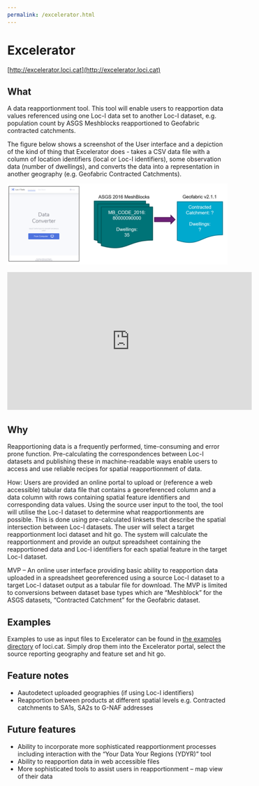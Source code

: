 ```yaml
---
permalink: /excelerator.html
---
```


# Excelerator  

[http://excelerator.loci.cat](http://excelerator.loci.cat)

## What 

A data reapportionment tool. This tool will enable users to reapportion data values referenced using one Loc-I data set to another Loc-I dataset, e.g. population count by ASGS Meshblocks reapportioned to Geofabric contracted catchments. 

The figure below shows a screenshot of the User interface and a depiction of the kind of thing that 
Excelerator does - takes a CSV data file with a column of location identifiers (local or Loc-I identifiers), 
some observation data (number of dwellings), and converts the data into a representation in another geography 
(e.g. Geofabric Contracted Catchments). 

![Excelerator](images/excelerator.PNG "Excelerator")

<iframe width="560" height="315" src="https://www.youtube.com/embed/EYlroy7sAtA?start=787" frameborder="0" allow="accelerometer; autoplay; encrypted-media; gyroscope; picture-in-picture" allowfullscreen></iframe>

## Why 

Reapportioning data is a frequently performed, time-consuming and error prone function. Pre-calculating the correspondences between Loc-I datasets and publishing these in machine-readable ways enable users to access and use reliable recipes for spatial reapportionment of data. 

How: Users are provided an online portal to upload or (reference a web accessible) tabular data file that contains a georeferenced column and a data column with rows containing spatial feature identifiers and corresponding data values. Using the source user input to the tool, the tool will utilise the Loc-I dataset to determine what reapportionments are possible. This is done using pre-calculated linksets that describe the spatial intersection between Loc-I datasets. The user will select a target reapportionment loci dataset and hit go. The system will calculate the reapportionment and provide an output spreadsheet containing the reapportioned data and Loc-I identifiers for each spatial feature in the target Loc-I dataset.

MVP –  An online user interface providing basic ability to reapportion data uploaded in a spreadsheet georeferenced using a source Loc-I dataset to a target Loc-I dataset output as a tabular file for download. The MVP is limited to conversions between dataset base types which are “Meshblock” for the ASGS datasets, “Contracted Catchment” for the Geofabric dataset.

## Examples 

Examples to use as input files to Excelerator can be found in [the examples directory](https://github.com/CSIRO-enviro-informatics/loci.cat/tree/gh-pages/examples/analysis-data) of loci.cat. Simply drop them into the Excelerator portal, select the source reporting geography and feature set and hit go.

## Feature notes

* Aautodetect uploaded geographies (if using Loc-I identifiers)
* Reapportion between products at different spatial levels e.g. Contracted catchments to SA1s, SA2s to G-NAF addresses

## Future features

* Ability to incorporate more sophisticated reapportionment processes including interaction with the “Your Data Your Regions (YDYR)” tool 
* Ability to reapportion data in web accessible files
* More sophisticated tools to assist users in reapportionment – map view of their data 
